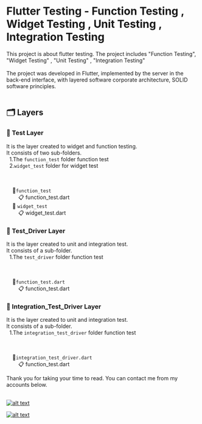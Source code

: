 # Flutter Testing - Function Testing , Widget Testing , Unit Testing , Integration Testing

 This project is about flutter testing. The project includes "Function Testing", "Widget Testing" , "Unit Testing" , "Integration Testing"
 <br><br>
The project was developed in Flutter, implemented by the server in the back-end interface, with layered software corporate architecture, SOLID software principles. 
 <br><br>
## :card_index_dividers: Layers

### :file_folder: Test Layer
It is the layer created to widget and function testing.<br>
It consists of two sub-folders. <br>
&nbsp;&nbsp;1.The `function_test` folder function test<br>
&nbsp;&nbsp;2.`widget_test` folder for widget test <br>

<br><br>
&nbsp;&nbsp;&nbsp;&nbsp;:open_file_folder:`function_test`<br>
&nbsp;&nbsp;&nbsp;&nbsp;&nbsp;&nbsp;&nbsp;&nbsp;:clipboard: function_test.dart<br>
&nbsp;&nbsp;&nbsp;&nbsp;:open_file_folder: `widget_test`<br>
&nbsp;&nbsp;&nbsp;&nbsp;&nbsp;&nbsp;&nbsp;&nbsp;:clipboard: widget_test.dart <br>

### :file_folder: Test_Driver Layer
It is the layer created to unit and integration test.<br>
It consists of a sub-folder. <br>
&nbsp;&nbsp;1.The `test_driver` folder function test<br>

<br><br>
&nbsp;&nbsp;&nbsp;&nbsp;:open_file_folder:`function_test.dart`<br>
&nbsp;&nbsp;&nbsp;&nbsp;&nbsp;&nbsp;&nbsp;&nbsp;:clipboard: function_test.dart<br>

### :file_folder: Integration_Test_Driver Layer
It is the layer created to unit and integration test.<br>
It consists of a sub-folder. <br>
&nbsp;&nbsp;1.The `integration_test_driver` folder function test<br>

<br><br>
&nbsp;&nbsp;&nbsp;&nbsp;:open_file_folder:`integration_test_driver.dart`<br>
&nbsp;&nbsp;&nbsp;&nbsp;&nbsp;&nbsp;&nbsp;&nbsp;:clipboard: function_test.dart<br>


Thank you for taking your time to read. You can contact me from my accounts below.<br>
<br>

<a href="https://github.com/KenanSonuksunr" target="_blank">

![alt text](https://img.shields.io/badge/GitHub-100000?style=for-the-badge&logo=github&logoColor=white)

</a>
<a href="https://www.linkedin.com/in/kenan-sönüksün-598b121b0/" target="_blank">

![alt text](https://img.shields.io/badge/LinkedIn-0077B5?style=for-the-badge&logo=linkedin&logoColor=white)

</a>
